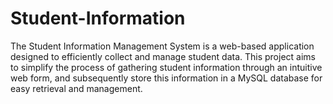 # Student-Information
The Student Information Management System is a web-based application designed to efficiently collect and manage student data. This project aims to simplify the process of gathering student information through an intuitive web form, and subsequently store this information in a MySQL database for easy retrieval and management.
